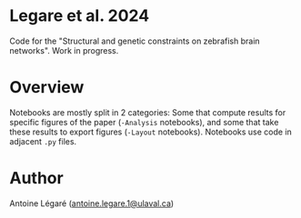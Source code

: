 # Legare et al. 2024

Code for the "Structural and genetic constraints on zebrafish brain networks". Work in progress.

# Overview

Notebooks are mostly split in 2 categories: Some that compute results for specific figures of the paper (`-Analysis` notebooks), and some that take these results to export figures (`-Layout` notebooks). Notebooks use code in adjacent `.py` files.

# Author

Antoine Légaré (antoine.legare.1@ulaval.ca)
